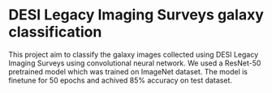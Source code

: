 # DESI Legacy Imaging Surveys galaxy classification

This project aim to classify the galaxy images collected using DESI Legacy Imaging Surveys using convolutional neural network. We used a ResNet-50 pretrained model which was trained on ImageNet dataset. The model is finetune for 50 epochs and achived 85% accuracy on test dataset. 
